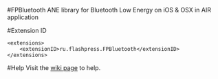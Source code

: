#FPBluetooth
ANE library for Bluetooth Low Energy on iOS & OSX in AIR application

#Extension ID
```
<extensions>
    <extensionID>ru.flashpress.FPBluetooth</extensionID>
</extensions>
```

#Help
Visit the [wiki page](https://github.com/flashpress/FPBluetooth/wiki) to help.
